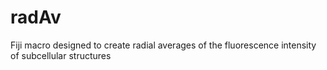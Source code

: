 # radAv
Fiji macro designed to create radial averages of the fluorescence intensity of subcellular structures
